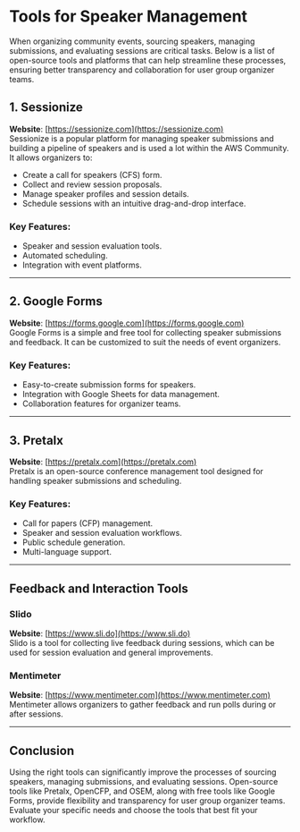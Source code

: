 # Tools for Speaker Management

When organizing community events, sourcing speakers, managing submissions, and evaluating sessions are critical tasks. Below is a list of open-source tools and platforms that can help streamline these processes, ensuring better transparency and collaboration for user group organizer teams.

## 1. Sessionize
**Website**: [https://sessionize.com](https://sessionize.com)  
Sessionize is a popular platform for managing speaker submissions and building a pipeline of speakers and is used a lot within the AWS Community. It allows organizers to:
- Create a call for speakers (CFS) form.
- Collect and review session proposals.
- Manage speaker profiles and session details.
- Schedule sessions with an intuitive drag-and-drop interface.

### Key Features:
- Speaker and session evaluation tools.
- Automated scheduling.
- Integration with event platforms.

---

## 2. Google Forms
**Website**: [https://forms.google.com](https://forms.google.com)  
Google Forms is a simple and free tool for collecting speaker submissions and feedback. It can be customized to suit the needs of event organizers.

### Key Features:
- Easy-to-create submission forms for speakers.
- Integration with Google Sheets for data management.
- Collaboration features for organizer teams.

---

## 3. Pretalx
**Website**: [https://pretalx.com](https://pretalx.com)  
Pretalx is an open-source conference management tool designed for handling speaker submissions and scheduling.

### Key Features:
- Call for papers (CFP) management.
- Speaker and session evaluation workflows.
- Public schedule generation.
- Multi-language support.


---

## Feedback and Interaction Tools
### Slido
**Website**: [https://www.sli.do](https://www.sli.do)  
Slido is a tool for collecting live feedback during sessions, which can be used for session evaluation and general improvements.

### Mentimeter
**Website**: [https://www.mentimeter.com](https://www.mentimeter.com)  
Mentimeter allows organizers to gather feedback and run polls during or after sessions.

---

## Conclusion
Using the right tools can significantly improve the processes of sourcing speakers, managing submissions, and evaluating sessions. Open-source tools like Pretalx, OpenCFP, and OSEM, along with free tools like Google Forms, provide flexibility and transparency for user group organizer teams. Evaluate your specific needs and choose the tools that best fit your workflow.
